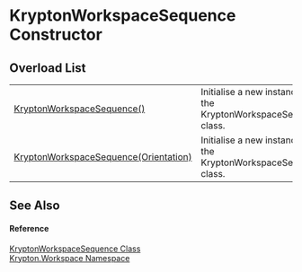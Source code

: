 # KryptonWorkspaceSequence Constructor


## Overload List
<table>
<tr>
<td><a href="cd7e66e8-6234-f084-6d41-d59e2e13bec0.md">KryptonWorkspaceSequence()</a></td>
<td>Initialise a new instance of the KryptonWorkspaceSequence class.</td></tr>
<tr>
<td><a href="c74b6c65-53b0-9aac-8a10-dacae5ff61f0.md">KryptonWorkspaceSequence(Orientation)</a></td>
<td>Initialise a new instance of the KryptonWorkspaceSequence class.</td></tr>
</table>

## See Also


#### Reference
<a href="90e480eb-d307-0af5-d5f9-c0a4dc985388.md">KryptonWorkspaceSequence Class</a>  
<a href="0dbf488f-9676-a1e5-a949-1b4bcea03d52.md">Krypton.Workspace Namespace</a>  
